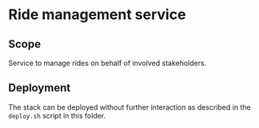 # Ride management service

## Scope

Service to manage rides on behalf of involved stakeholders.

## Deployment

The stack can be deployed without further interaction as described in the `deploy.sh` script in this folder.
